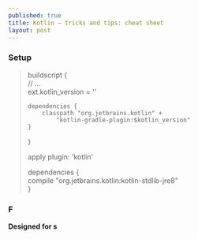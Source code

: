 ```yaml
---
published: true
title: Kotlin – tricks and tips: cheat sheet
layout: post
---
```


### Setup

> buildscript {  
>     // ...  
>     ext.kotlin_version = '<version to use>'  
>  
>     dependencies {  
>         classpath "org.jetbrains.kotlin" +  
>             "kotlin-gradle-plugin:$kotlin_version"  
>     }  
> }  
>    
> apply plugin: 'kotlin'  
>    
> dependencies {  
>     compile "org.jetbrains.kotlin:kotlin-stdlib-jre8"  
> }  

### F

**Designed for s**



[official Firestore docs]: https://cloud.google.com/firestore/docs/
[Realtime Database]: https://firebase.google.com/docs/database/